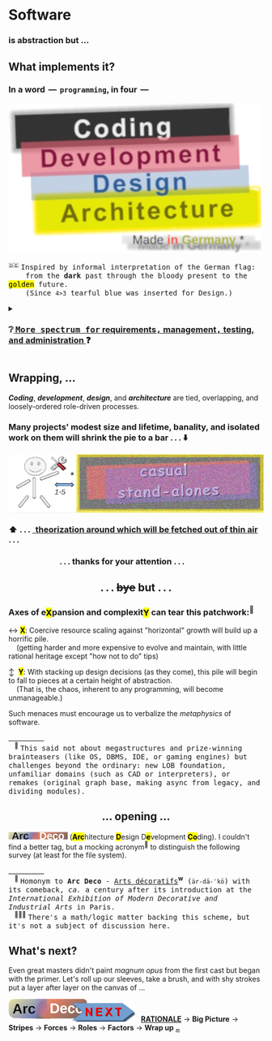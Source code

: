 # Software

### is abstraction but ...

## What implements it? 

### In a word &thinsp;&mdash;&thinsp; `programming`, in four &thinsp;&mdash;

<picture><img alt="&nbsp; black Coding, red Development, blue Design, gold Architecture" src="../../_rsc/_img/ArcDeco/darkCode2arcGold.png" /></picture>

<sup>:de:</sup> <samp>Inspired by informal interpretation of the German flag:\
&nbsp; &nbsp; from the **dark** past through the bloody present to the <mark>golden</mark> future.\
&nbsp; &nbsp; (Since `4>3` tearful blue was inserted for Design.)</samp>

<details><summary><h3>❔<ins>&nbsp;<samp>More spectrum for</samp> requirements<samp>,</samp> management<samp>,</samp> testing, <samp>and</samp> administration</b>&nbsp;</ins>❓</h3></summary>
<br/>

<table><tr valign="top"><td width="40%" align="center"><picture><img alt="&nbsp; &nbsp;External factors of SW creation" src="../../_rsc/_img/ArcDeco/SW-ext_factors-w333px.jpg" /></picture></td>
<td>
   
### These are <mark>external</mark> - optional and not, minor to strong, constructive and devastating (also neutral) — forces, factors, and drives.

#### <samp>Which, culturally speaking, mix, tint, blur, or shade (if not wash off) the four paints.</samp>

### <mark>Initiative</mark> and <mark>funding</mark> prop the picture. 

### <mark>Concepts</mark>&thinsp;/&thinsp;<mark>math</mark>&thinsp;/&thinsp;<mark>logic</mark>, and <mark>domain expertise</mark> prime the canvas.

### Artistic skills with <mark>creativity</mark> animate it.

</td></tr></table>

<div align="right"><sub>Collage credit: <i>Alessandro di Mariano di Vanni Filipepi</i>, <i>Raffaello Sanzio da Urbino</i>, <i>Edvard Munch</i>, and <i>Salvador Domingo Felipe Jacinto Dalí i Domènech</i></sub></div>
</details>

## Wrapping, ...

**_Coding_**, **_development_**, **_design_**, and **_architecture_** are tied, overlapping, and loosely-ordered role-driven processes.

### Many projects' modest size and lifetime, banality, and isolated work on them will shrink the pie to a bar .&thinsp;.&thinsp;. ⬇️

<picture><img  align="center" alt="&nbsp; &nbsp;ArcDeco view at casual stand-alone projects" src="../../_rsc/_img/ArcDeco/C-D-D-A_midiPrj.jpg" /></picture><br />
<h3>⬆️ .&thinsp;.&thinsp;.  <ins>&thinsp; theorization around which will be fetched out of thin air</ins>  .&thinsp;.&thinsp;.<br ></h3>

<h3>&nbsp; &nbsp; &nbsp; &nbsp; &nbsp; &nbsp; &nbsp; &nbsp; &nbsp; &nbsp; &nbsp; &nbsp; &nbsp; .&thinsp;.&thinsp;. thanks for your attention .&thinsp;.&thinsp;.</h3>

<h2 align="center">.&thinsp;.&thinsp;. <s>bye</s> but .&thinsp;.&thinsp;.</h2>

### Axes of e<mark>X</mark>pansion and complexit<mark>Y</mark> can tear this patchwork:<sup>🙋</sup>

&harr; **<mark>X</mark>**: Coercive resource scaling against "horizontal" growth will build up a horrific pile.\
&nbsp; &nbsp; (getting harder and more expensive to evolve and maintain, with little rational heritage except "how not to do" tips)

&varr; &nbsp;**<mark>Y</mark>**: With stacking up design decisions (as they come), this pile will begin to fall to pieces at a certain height of abstraction.\
&nbsp; &nbsp; (That is, the chaos, inherent to any programming, will become unmanageable.) 

Such menaces must encourage us to verbalize the _metaphysics_ of software. 

\___________\
&nbsp; &nbsp;<sup>🙋</sup> <samp>This said not about megastructures and prize-winning brainteasers (like OS, DBMS, IDE, or gaming engines) but challenges beyond the ordinary: 
new LOB foundation, unfamiliar domains (such as CAD or interpreters), or remakes (original graph base, making async from legacy, and dividing modules).</samp>

<h2 align="center">... opening ...</h3>

<picture><img alt="&nbsp;Arc Deco" src="../../_rsc/_img/ArcDeco/ArcDeco-bar-14px.jpg" /></picture>&nbsp;(<mark><b>Arc</b></mark>hitecture <mark><b>D</b></mark>esign D<mark><b>e</b></mark>velopment <mark><b>Co</b></mark>ding). 
I couldn't find a better tag, but a mocking acronym<sup>🎨</sup> to distinguish the following survey (at least for the file system).

\___________\
&nbsp; &nbsp;<sup>🎨</sup> <samp>Homonym to __Arc&nbsp;Deco__ - [Arts décoratifs](https://en.wikipedia.org/wiki/Art_Deco)</samp><sup><b>w</b></sup><samp> (`är-dā-ˈkō`) 
with its comeback, _ca._ a century after its introduction at the _International Exhibition of Modern Decorative and Industrial Arts_ in Paris.</samp>\
&nbsp; &nbsp;<sup>🧑🏿‍🔬</sup> <samp>There's a math/logic matter backing this scheme, but it's not a subject of discussion here.</samp>

## What's next?

Even great masters didn't paint _magnum opus_ from the first cast but began with the primer. 
Let's roll up our sleeves, take a brush, and with shy strokes put a layer after layer on the canvas of ...

<pictire><img alt="&nbsp;Arc DECo" src="../../_rsc/_img/ArcDeco/ArcDeco-bar-w250px_NEXT.png" /></picture> &nbsp; [**RATIONALE**](README+/01.Rationale/README.md) &rarr; **Big&nbsp;Picture** &rarr; **Stripes** &rarr; **Forces** &rarr; **Roles** &rarr; **Factors** &rarr; **Wrap&nbsp;up** <sub>🔚</sub>

